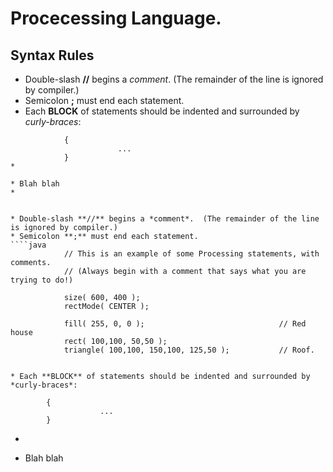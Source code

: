 #           Procecessing Language.

## Syntax Rules

* Double-slash **//** begins a *comment*.  (The remainder of the line is ignored by compiler.)
* Semicolon **;** must end each statement.
* Each **BLOCK** of statements should be indented and surrounded by *curly-braces*:
````
            {
                        ...
            }
*         

* Blah blah
* 


* Double-slash **//** begins a *comment*.  (The remainder of the line is ignored by compiler.)
* Semicolon **;** must end each statement.
````java
            // This is an example of some Processing statements, with comments.
            // (Always begin with a comment that says what you are trying to do!)

            size( 600, 400 );
            rectMode( CENTER );

            fill( 255, 0, 0 );                              // Red house
            rect( 100,100, 50,50 );
            triangle( 100,100, 150,100, 125,50 );           // Roof.
            

* Each **BLOCK** of statements should be indented and surrounded by *curly-braces*:
````
            {
                        ...
            }
*         

* Blah blah

